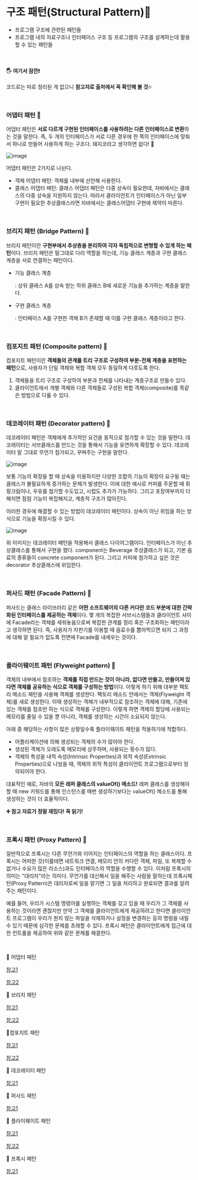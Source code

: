 # 구조 패턴(Structural Pattern)🤗

- 프로그램 구조에 관련된 패턴들
- 프로그램 내의 자료구조나 인터페이스 구조 등 프로그램의 구조를 설계하는데 활용할 수 있는 패턴들

<br>

#### 🖐 여기서 잠깐❗

코드로는 따로 정리된 게 없으니 **참고자료 출처에서 꼭 확인해 볼 것**🔥

<br>

### 어댑터 패턴 🍉

어댑터 패턴은 **서로 다르게 구현된 인터페이스를 사용하려는 다른 인터페이스로 변환**하는 것을 말한다. 즉, 두 개의 인터페이스가 서로 다른 경우에 한 쪽의 인터페이스에 맞춰서 하나로 만들어 사용하게 하는 구조다. 돼지코라고 생각하면 쉽다! 🐽

![image](https://user-images.githubusercontent.com/62419307/90539933-723dad00-e1bb-11ea-96a7-4e6cd35732d3.png)

어댑터 패턴은 2가지로 나뉜다.

- 객체 어댑터 패턴: 객체를 내부에 선언해 사용한다.
- 클래스 어댑터 패턴: 클래스 어댑터 패턴은 다중 상속이 필요한데, 자바에서는 클래스의 다중 상속을 지원하지 않는다. 따라서 클라이언트가 인터페이스가 아닌 일부 구현이 필요한 추상클래스라면 자바에서는 클래스어댑터 구현에 제약이 따른다.

<br>

### 브리지 패턴 (Bridge Pattern) 🥝

브리지 패턴이란 **구현부에서 추상층을 분리하여 각자 독립적으로 변형할 수 있게 하는 패턴**이다. 브리지 패턴은 말그대로 다리 역할을 하는데, 기능 클래스 계층과 구현 클래스 계층을 서로 연결하는 패턴이다.

- 기능 클래스 계층

  : 상위 클래스 A를 상속 받는 하위 클래스 B에 새로운 기능을 추가하는 계층을 말한다.

- 구현 클래스 계층

  : 인터페이스 A를 구현한 객체 B가 존재할 때 이를 구현 클래스 계층이라고 한다.

<br>

### 컴포지트 패턴 (Composite pattern) 🍐

컴포지트 패턴이란 **객체들의 관계를 트리 구조로 구성하여 부분-전체 계층을 표현하는 패턴**으로, 사용자가 단일 객체와 복합 객체 모두 동일하게 다루도록 한다. 

1. 객체들을 트리 구조로 구성하여 부분과 전체를 나타내는 계층구조로 만들수 있다.
2.  클라이언트에서 개별 객체와 다른 객체들로 구성된 복합 객체(composite)를 똑같은 방법으로 다룰 수 있다.

<br>

### 데코레이터 패턴 (Decorator pattern) 🍒

데코레이터 패턴은 객체에게 추가적인 요건을 동적으로 첨가할 수 있는 것을 말한다. 데코레이터는 서브클래스를 만드는 것을 통해서 기능을 유연하게 확장할 수 있다. 데코레이터 말 그대로 무언가 첨가되고, 꾸며주는 구현을 말한다. 

![image](https://user-images.githubusercontent.com/62419307/90543381-9485f980-e1c0-11ea-8e83-764b25b4b59f.png)

보통 기능의 확장을 할 때 상속을 이용하지만 다양한 조합의 기능의 확장이 요구될 때는 클래스가 불필요하게 증가하는 문제가 발생한다. 이에 대한 예시로 커피를 주문할 때 휘핑크림이나, 우유를 첨가할 수도있고, 시럽도 추가가 가능하다. 그리고 포장여부까지 더해지면 점점 기능이 복잡해지고, 계층적 구조가 많아진다. 

이러한 경우에 해결할 수 있는 방법이 데코레이터 패턴이다. 상속이 아닌 위임을 하는 방식으로 기능을 확장시킬 수 있다. 

![image](https://user-images.githubusercontent.com/62419307/90543438-ac5d7d80-e1c0-11ea-8155-641995a5af3e.png)

위 이미지는 데코레이터 패턴을 적용해서 클래스 다이어그램이다. 인터페이스가 아닌 추상클래스를 통해서 구현을 했다. component는 Beverage 추상클래스가 되고, 기본 음료의 종류들이 concrete component가 된다. 그리고 커피에 첨가하고 싶은 것은 decorator 추상클래스에 위임한다.

<br>

### 퍼사드 패턴 (Facade Pattern) 🍋

퍼사드는 클래스 라이브러리 같은 **어떤 소프트웨어의 다른 커다란 코드 부분에 대한 간략화된 인터페이스를 제공하는 객체**이다. 몇 개의 복잡한 서브시스템들과 클라이언트 사이에 Facade라는 객체를 세워놓음으로써 복잡한 관계를 정리 혹은 구조화하는 패턴이라고 생각하면 된다. 즉, 사용자가 자판기를 이용할 때 음료수를 뽑아먹으면 되지 그 과정에 대해 알 필요가 없도록 전면에 Facade를 내세우는 것이다.

<br>

### 플라이웨이트 패턴 (Flyweight pattern) 🍇

객체의 내부에서 참조하는 **객체를 직접 만드는 것이 아니라, 없다면 만들고, 만들어져 있다면 객체를 공유하는 식으로 객체를 구성하는 방법**이다. 이렇게 하기 위해 대부분 팩토리 메소드 패턴을 사용해 객체를 생성한다. 팩토리 메소드 안에서는 객체(Flyweight 객체)를 새로 생성한다. 이때 생성하는 객체가 내부적으로 참조하는 객체에 대해, 기존에 있는 객체를 참조만 하는 식으로 객체를 구성한다. 이렇게 하면 객체의 할당에 사용되는 메모리를 줄일 수 있을 뿐 아니라, 객체를 생성하는 시간이 소요되지 않는다.

아래 중 해당하는 사항이 많은 상황일수록 플라이웨이트 패턴을 적용하기에 적합하다.

- 어플리케이션에 의해 생성되는 객체의 수가 많아야 한다.
- 생성된 객체가 오래도록 메모리에 상주하며, 사용되는 횟수가 많다.
- 객체의 특성을 내적 속성(Intrinsic Properties)과 외적 속성(Extrinsic Properties)으로 나눴을 때, 객체의 외적 특성이 클라이언트 프로그램으로부터 정의되어야 한다.

대표적인 예로, 자바의 **모든 래퍼 클래스의 valueOf() 메소드!** 래퍼 클래스를 생성해야 할 때 new 키워드를 통해 인스턴스를 매번 생성하기보다는 valueOf() 메소드를 통해 생성하는 것이 더 효율적이다.

**➕ 참고 자료가 정말 재밌다! 꼭 읽기!** 

<br>

### 프록시 패턴 (Proxy Pattern) 🍑

일반적으로 프록시는 다른 무언가와 이어지는 인터페이스의 역할을 하는 클래스이다. 프록시는 어떠한 것(이를테면 네트워크 연결, 메모리 안의 커다란 객체, 파일, 또 복제할 수 없거나 수요가 많은 리소스)과도 인터페이스의 역할을 수행할 수 있다. 이처럼 프록시의 의미는 "대리자"라는 의미다. 무언가를 대신해서 일을 해주는 사람을 말하는데 프록시패턴(Proxy Pattern)은 대리자로써 일을 맡기면 그 일을 처리하고 완료되면 결과를 알려주는 패턴이다. 

예를 들어, 우리가 시스템 명령어를 실행하는 객체를 갖고 있을 때 우리가 그 객체를 사용하는 것이라면 괜찮지만 만약 그 객체를 클라이언트에게 제공하려고 한다면 클라이언트 프로그램이 우리가 원치 않는 파일을 삭제하거나 설정을 변경하는 등의 명령을 내릴 수 있기 때문에 심각한 문제를 초래할 수 있다. 프록시 패턴은 클라이언트에게 접근에 대한 컨트롤을 제공하여 위와 같은 문제를 해결한다.

<br>

🌷 어댑터 패턴

[참고1](https://gyoogle.dev/blog/design-pattern/Adapter%20Pattern.html)

[참고2](https://meylady.tistory.com/56)

🌷 브리지 패턴

[참고1](https://simsimjae.tistory.com/226)

[참고2](https://lee1535.tistory.com/102)

🌷컴포지트 패턴

[참고1](https://ko.wikipedia.org/wiki/컴포지트_패턴)

[참고2](https://jusungpark.tistory.com/26?category=630296)

🌷 데코레이터 패턴

[참고1](https://meylady.tistory.com/57?category=795226)

🌷 퍼사드 패턴

[참고1](https://coding-start.tistory.com/197)

🌷 플라이웨이트 패턴

[참고1](https://m.blog.naver.com/2feelus/220669069127)

[참고2](https://readystory.tistory.com/137)

🌷 프록시 패턴

[참고1](https://readystory.tistory.com/132?category=822867)